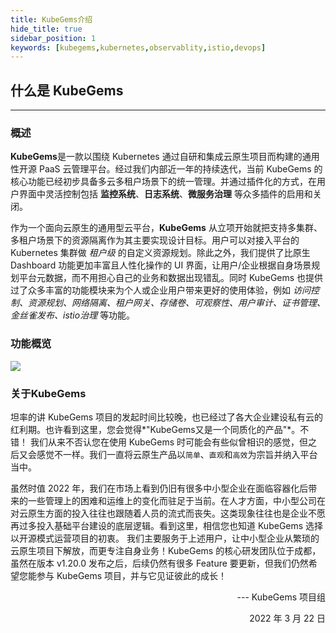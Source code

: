 ```yaml
---
title: KubeGems介绍
hide_title: true
sidebar_position: 1
keywords: [kubegems,kubernetes,observablity,istio,devops]
---
```


## 什么是 KubeGems

---

### 概述

**KubeGems**是一款以围绕 Kubernetes 通过自研和集成云原生项目而构建的通用性开源 PaaS 云管理平台。经过我们内部近一年的持续迭代，当前 KubeGems 的核心功能已经初步具备多云多租户场景下的统一管理。并通过插件化的方式，在用户界面中灵活控制包括 **监控系统**、**日志系统**、**微服务治理** 等众多插件的启用和关闭。

作为一个面向云原生的通用型云平台，**KubeGems** 从立项开始就把支持多集群、多租户场景下的资源隔离作为其主要实现设计目标。用户可以对接入平台的 Kubernetes 集群做 *租户级* 的自定义资源规划。除此之外，我们提供了比原生 Dashboard 功能更加丰富且人性化操作的 UI 界面，让用户/企业根据自身场景规划平台元数据，而不用担心自己的业务和数据出现错乱。同时 KubeGems 也提供过了众多丰富的功能模块来为个人或企业用户带来更好的使用体验，例如 *访问控制、资源规划、网络隔离、租户网关、存储卷、可观察性、用户审计、证书管理、金丝雀发布、istio治理* 等功能。

### 功能概览

![](/img/docs/kubegems.jpg)

### 关于KubeGems

坦率的讲 KubeGems 项目的发起时间比较晚，也已经过了各大企业建设私有云的红利期。也许看到这里，您会觉得*"KubeGems又是一个同质化的产品"*。不错！ 我们从来不否认您在使用 KubeGems 时可能会有些似曾相识的感觉，但之后又会感觉不一样。我们一直将云原生产品以`简单`、`直观`和`高效`为宗旨并纳入平台当中。 

虽然时值 2022 年，我们在市场上看到仍旧有很多中小型企业在面临容器化后带来的一些管理上的困难和运维上的变化而驻足于当前。在人才方面，中小型公司在对云原生方面的投入往往也跟随着人员的流式而丧失。这类现象往往也是企业不愿再过多投入基础平台建设的底层逻辑。看到这里，相信您也知道 KubeGems 选择以开源模式运营项目的初衷。 我们主要服务于上述用户，让中小型企业从繁琐的云原生项目下解放，而更专注自身业务！KubeGems 的核心研发团队位于成都，虽然在版本 v1.20.0 发布之后，后续仍然有很多 Feature 要更新，但我们仍然希望您能参与 KubeGems 项目，并与它见证彼此的成长！
<p align="right"> --- KubeGems 项目组</p>
<p align="right">2022 年 3 月 22 日</p>